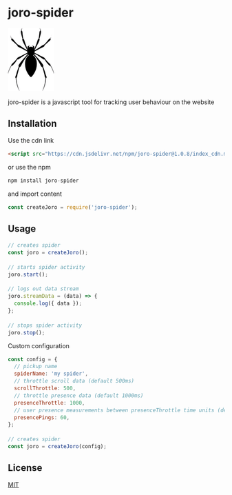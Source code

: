 # joro-spider

![alt text](https://raw.githubusercontent.com/JasperCherry/public-content/main/joro.png)

joro-spider is a javascript tool for tracking user behaviour on the website

## Installation

Use the cdn link

```html
<script src="https://cdn.jsdelivr.net/npm/joro-spider@1.0.8/index_cdn.min.js"></script>
```

or use the npm

```javascript
npm install joro-spider
```
and import content
```javascript
const createJoro = require('joro-spider');
```

## Usage

```javascript
// creates spider
const joro = createJoro();

// starts spider activity
joro.start();

// logs out data stream
joro.streamData = (data) => {
  console.log({ data });
};

// stops spider activity
joro.stop();
```

Custom configuration

```javascript
const config = {
  // pickup name
  spiderName: 'my spider',
  // throttle scroll data (default 500ms)
  scrollThrottle: 500,
  // throttle presence data (default 1000ms)
  presenceThrottle: 1000,
  // user presence measurements between presenceThrottle time units (default 60 pings)
  presencePings: 60,
};

// creates spider
const joro = createJoro(config);
```

## License
[MIT](https://choosealicense.com/licenses/mit/)
